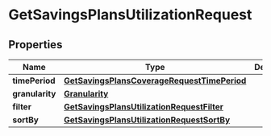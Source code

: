 

# GetSavingsPlansUtilizationRequest


## Properties

| Name | Type | Description | Notes |
|------------ | ------------- | ------------- | -------------|
|**timePeriod** | [**GetSavingsPlansCoverageRequestTimePeriod**](GetSavingsPlansCoverageRequestTimePeriod.md) |  |  |
|**granularity** | [**Granularity**](Granularity.md) |  |  [optional] |
|**filter** | [**GetSavingsPlansUtilizationRequestFilter**](GetSavingsPlansUtilizationRequestFilter.md) |  |  [optional] |
|**sortBy** | [**GetSavingsPlansUtilizationRequestSortBy**](GetSavingsPlansUtilizationRequestSortBy.md) |  |  [optional] |



